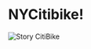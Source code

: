 # NYCitibike!

![Story CitiBike ](https://github.com/VirmarSosa/NYCitibike/assets/118692087/0005f5e5-3e5b-4d47-babd-d8a296f6edc6)
